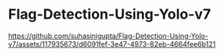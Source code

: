 # Flag-Detection-Using-Yolo-v7





https://github.com/suhasinigupta/Flag-Detection-Using-Yolo-v7/assets/117935673/d6091fef-3e47-4973-82eb-4664fee6b121

